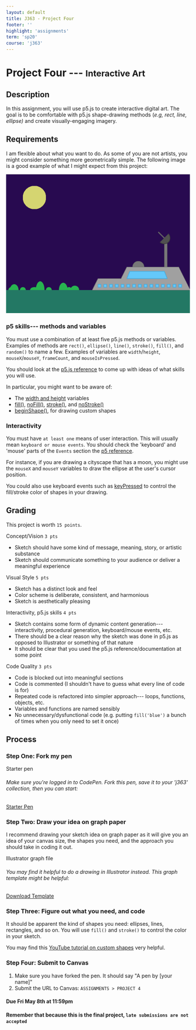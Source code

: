```yaml
---
layout: default
title: J363 - Project Four
footer: ''
highlight: 'assignments'
term: 'sp20'
course: 'j363'
---
```

# Project Four --- <small>Interactive Art</small>
## Description
In this assignment, you will use p5.js to create interactive digital art. The goal is to be comfortable with p5.js shape-drawing methods (_e.g, rect, line, ellipse)_ and create visually-engaging imagery.

## Requirements
I am flexible about what you want to do. As some of you are not artists, you might consider something more geometrically simple. The following image is a good example of what I might expect from this project:

<img src="img/p5-draw.png">

### p5 skills--- methods and variables
You must use a combination of at least five p5.js methods or variables. Examples of methods are `rect()`, `ellipse()`, `line()`, `stroke()`, `fill()`, and `random()` to name a few. Examples of variables are `width`/`height`, `mouseX`/`mouseY`, `frameCount`, and `mouseIsPressed`.

You should look at the [p5.js reference](https://p5js.org/reference/) to come up with ideas of what skills you will use.

In particular, you might want to be aware of:

 * The [width and height](https://p5js.org/examples/structure-width-and-height.html) variables
 * [fill()](https://p5js.org/reference/#/p5/fill), [noFill()](https://p5js.org/reference/#/p5/noFill), [stroke()](https://p5js.org/reference/#/p5/stroke), and [noStroke()](noStroke())
 * [beginShape()](https://p5js.org/reference/#/p5/beginShape), for drawing custom shapes

### Interactivity
You must have `at least one` means of user interaction. This will usually mean `keyboard or mouse events`. You should check the 'keyboard' and 'mouse' parts of the `Events` section the [p5 reference](https://p5js.org/reference/#group-Events).

For instance, if you are drawing a cityscape that has a moon, you might use the `mouseX` and `mouseY` variables to draw the ellipse at the user's cursor position.

You could also use keyboard events such as [keyPressed](https://p5js.org/reference/#/p5/keyPressed) to control the fill/stroke color of shapes in your drawing.

## Grading
This project is worth `15 points`.

Concept/Vision `3 pts`
 * Sketch should have some kind of message, meaning, story, or artistic substance
 * Sketch should communicate something to your audience or deliver a meaningful experience

Visual Style `5 pts`
 * Sketch has a distinct look and feel
 * Color scheme is deliberate, consistent, and harmonious
 * Sketch is aesthetically pleasing

Interactivity, p5.js skills `4 pts`
 * Sketch contains some form of dynamic content generation--- interactivity, procedural generation, keyboard/mouse events, etc.
 * There should be a clear reason why the sketch was done in p5.js as opposed to Illustrator or something of that nature
 * It should be clear that you used the p5.js reference/documentation at some point

Code Quality `3 pts`
 * Code is blocked out into meaningful sections
 * Code is commented (I shouldn't have to guess what every line of code is for)
 * Repeated code is refactored into simpler approach--- loops, functions, objects, etc.
 * Variables and functions are named sensibly
 * No unnecessary/dysfunctional code (e.g. putting `fill('blue')` a bunch of times when you only need to set it once)

## Process
### Step One: Fork my pen
<div class="card-block">
  <p class="card-text lead">Starter pen</p>
  <h6 class="card-text">Make sure you're logged in to CodePen. Fork this pen, save it to your 'j363' collection, then you can start:</h6>
  <a href="https://codepen.io/novonagu/pen/geNyyb" class="btn btn-primary text-white" target="_blank">Starter Pen</a>
</div>

### Step Two: Draw your idea on graph paper
I recommend drawing your sketch idea on graph paper as it will give you an idea of your canvas size, the shapes you need, and the approach you should take in coding it out.

<div class="card-block">
  <p class="card-text lead">Illustrator graph file</p>
  <h6 class="card-text">You may find it helpful to do a drawing in Illustrator instead. This graph template might be helpful:</h6>
  <a href="start/graph.ai" class="btn btn-primary text-white" target="_blank">Download Template</a>
</div>

### Step Three: Figure out what you need, and code
It should be apparent the kind of shapes you need: ellipses, lines, rectangles, and so on. You will use `fill()` and `stroke()` to control the color in your sketch.

You may find this [YouTube tutorial on custom shapes](https://www.youtube.com/watch?v=76fiD5DvzeQ) very helpful.



### Step Four: Submit to Canvas
1. Make sure you have forked the pen. It should say "A pen by [your name]"
2. Submit the URL to Canvas: `ASSIGNMENTS > PROJECT 4`

#### **Due Fri May 8th at 11:59pm**
#### Remember that because this is the final project, `late submissions are not accepted`